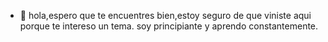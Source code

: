 - 👋 hola,espero que te encuentres bien,estoy seguro de que viniste aqui porque te intereso un tema.
 soy principiante y aprendo constantemente.
